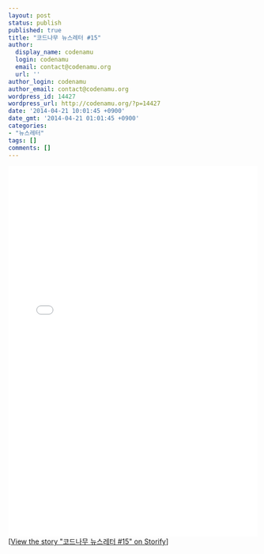 ```yaml
---
layout: post
status: publish
published: true
title: "코드나무 뉴스레터 #15"
author:
  display_name: codenamu
  login: codenamu
  email: contact@codenamu.org
  url: ''
author_login: codenamu
author_email: contact@codenamu.org
wordpress_id: 14427
wordpress_url: http://codenamu.org/?p=14427
date: '2014-04-21 10:01:45 +0900'
date_gmt: '2014-04-21 01:01:45 +0900'
categories:
- "뉴스레터"
tags: []
comments: []
---
```

<div class="storify"><iframe src="//storify.com/codenamu/15/embed" width="100%" height=750 frameborder=no allowtransparency=true></iframe><script src="//storify.com/codenamu/15.js"></script><br />
<noscript>[<a href="//storify.com/codenamu/15" target="_blank">View the story "코드나무 뉴스레터 #15" on Storify</a>]</noscript>
</div>
